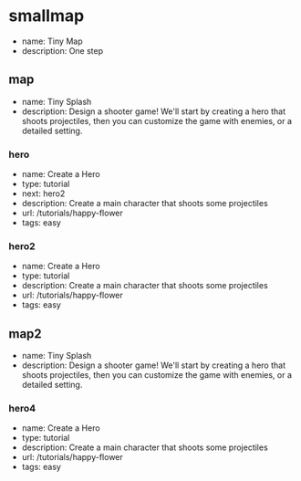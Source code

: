 # smallmap
* name: Tiny Map
* description: One step

## map
* name: Tiny Splash
* description: Design a shooter game! We'll start by creating a hero that shoots projectiles, then you can customize the game with enemies, or a detailed setting.

### hero

* name: Create a Hero
* type: tutorial
* next: hero2
* description: Create a main character that shoots some projectiles
* url: /tutorials/happy-flower
* tags: easy


### hero2

* name: Create a Hero
* type: tutorial
* description: Create a main character that shoots some projectiles
* url: /tutorials/happy-flower
* tags: easy


## map2
* name: Tiny Splash
* description: Design a shooter game! We'll start by creating a hero that shoots projectiles, then you can customize the game with enemies, or a detailed setting.

### hero4

* name: Create a Hero
* type: tutorial
* description: Create a main character that shoots some projectiles
* url: /tutorials/happy-flower
* tags: easy
